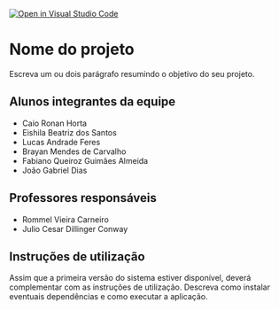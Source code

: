 [![Open in Visual Studio Code](https://classroom.github.com/assets/open-in-vscode-c66648af7eb3fe8bc4f294546bfd86ef473780cde1dea487d3c4ff354943c9ae.svg)](https://classroom.github.com/online_ide?assignment_repo_id=7598788&assignment_repo_type=AssignmentRepo)
# Nome do projeto
Escreva um ou dois  parágrafo resumindo o objetivo do seu projeto.

## Alunos integrantes da equipe

* Caio Ronan Horta
* Eishila Beatriz dos Santos
* Lucas Andrade Feres
* Brayan Mendes de Carvalho
* Fabiano Queiroz Guimães Almeida
* João  Gabriel Dias

## Professores responsáveis

* Rommel Vieira Carneiro
* Julio Cesar Dillinger Conway

## Instruções de utilização

Assim que a primeira versão do sistema estiver disponível, deverá complementar com as instruções de utilização. Descreva como instalar eventuais dependências e como executar a aplicação.
